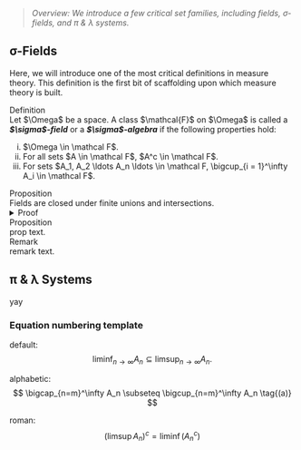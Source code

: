 > _Overview: We introduce a few critical set families, including fields, σ-fields, and π & λ systems._

## σ-Fields

Here, we will introduce one of the most critical definitions in measure theory. This definition is the first bit of scaffolding upon which measure theory is built.

<div class="callout definition"><span class="label">Definition</span><br/>
Let $\Omega$ be a space. A class $\mathcal{F}$ on $\Omega$ is called a <strong><em>$\sigma$-field</strong></em> or a <strong><em>$\sigma$-algebra</strong></em> if the following properties hold:
<ol type="i">
  <li>$\Omega \in \mathcal F$.</li>
  <li>For all sets $A \in \mathcal F$, $A^c \in \mathcal F$.</li>
  <li>For sets $A_1, A_2 \ldots A_n \ldots \in \mathcal F, \bigcup_{i = 1}^\infty A_i \in \mathcal F$.</li>
</ol>
</div>

<div class="callout proposition"><span class="label">Proposition</span><br/>
Fields are closed under finite unions and intersections.
</div>

<details class="collapsible">
  <summary>Proof</summary>
  <div class="collapsible__content">
    proof.

  </div>
</details>

<div class="callout proposition"><span class="label">Proposition</span><br/>
prop text.
</div>

<div class="callout remark"><span class="label">Remark</span><br/>
remark text.
</div>

## π & λ Systems

yay

### Equation numbering template

default:
$$ \liminf_{n\to\infty} A_n \subseteq \limsup_{n\to\infty} A_n. $$

alphabetic:
$$ \bigcap_{n=m}^\infty A_n \subseteq \bigcup_{n=m}^\infty A_n \tag{(a)} $$

roman:
$$ (\limsup A_n)^c = \liminf (A_n^c) \tag{(i)} $$
